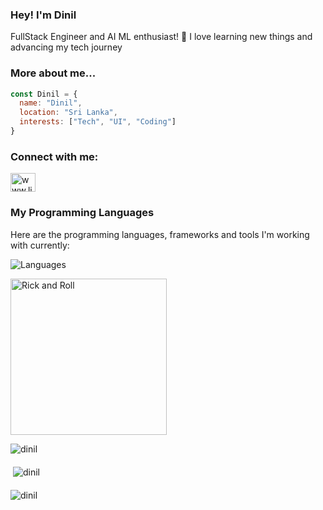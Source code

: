 ### Hey! I'm Dinil
FullStack Engineer and AI ML enthusiast! 🤠 I love learning new things and advancing my tech journey

### More about me...
```javascript
const Dinil = {
  name: "Dinil",
  location: "Sri Lanka",
  interests: ["Tech", "UI", "Coding"]
}
```
<h3 align="left">Connect with me:</h3>
<p align="left">
<a href="https://linkedin.com/in/www.linkedin.com/in/dinil-gamage-872636248" target="blank"><img align="center" src="https://raw.githubusercontent.com/rahuldkjain/github-profile-readme-generator/master/src/images/icons/Social/linked-in-alt.svg" alt="www.linkedin.com/in/dinil-gamage-872636248" height="30" width="40" /></a>
</p>

### My Programming Languages

Here are the programming languages, frameworks and tools I'm working with currently:

<p align="center">
<p align="left">
<img src="https://skillicons.dev/icons?i=html,css,js,cs,java,python,dart,flutter,laravel,react,nextjs,express,bootstrap,tailwind,androidstudio,kotlin,nodejs,figma,git,postman,firebase,mysql,sqlite,sqlserver,oracle" alt="Languages" />
</p>
</p>

<p align="left">
  <img src="https://media1.tenor.com/m/x8v1oNUOmg4AAAAd/rickroll-roll.gif" alt="Rick and Roll" width="250" />
</p>

<div align="left" style="margin-bottom:20px;">
    <p><img src="https://github-readme-stats.vercel.app/api/top-langs?username=dinilgamage&show_icons=true&theme=dark&locale=en&layout=compact" alt="dinil" /></p>
</div>

<div align="left" style="margin-bottom:20px;">
    <p>&nbsp;<img src="https://github-readme-stats.vercel.app/api?username=dinilgamage&show_icons=true&theme=dark&cache_seconds=1800&locale=en" alt="dinil" /></p>
</div>

<div align="left">
    <p><img src="https://github-readme-streak-stats.herokuapp.com/?user=dinilgamage&theme=dark" alt="dinil" /></p>
</div>


<!--
**dinilgamage/dinilgamage** is a ✨ _special_ ✨ repository because its `README.md` (this file) appears on your GitHub profile.

Here are some ideas to get you started:

- 🔭 I’m currently working on ...
- 🌱 I’m currently learning ...
- 👯 I’m looking to collaborate on ...
- 🤔 I’m looking for help with ...
- 💬 Ask me about ...
- 📫 How to reach me: ...
- 😄 Pronouns: ...
- ⚡ Fun fact: ...
-->
